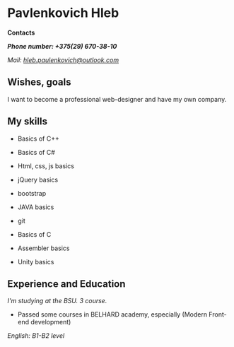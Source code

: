 # Pavlenkovich Hleb #

**Contacts**

***Phone number: +375(29) 670-38-10***

*Mail: hleb.paulenkovich@outlook.com*

## Wishes, goals ##

 I want to become a professional web-designer and have my own company.

## My skills ##

* Basics of C++

* Basics of C# 

* Html, css, js basics

* jQuery basics

* bootstrap 

* JAVA basics

* git

* Basics of C

* Assembler basics

* Unity basics


## Experience and Education ##

 *I'm studying at the BSU. 3 course.*

* Passed some courses in BELHARD academy, especially (Modern Front-end development)

*English: B1-B2 level*
